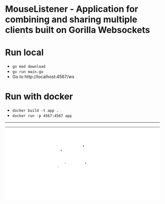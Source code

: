 # MouseListener - Application for combining and sharing multiple clients built on Gorilla Websockets

# Run local

- `go mod download`
- `go run main.go`
- Go to http://localhost:4567/ws

# Run with docker

- `docker build -t app .`
- `docker run -p 4567:4567 app`

---

![Preview](docs/image.png)
